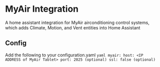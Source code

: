 # MyAir Integration

A home assistant integration for MyAir airconditioning control systems, which adds Climate, Motion, and Vent entities into Home Assistant

## Config

Add the following to your configuration.yaml
    ``` yaml
    myair:
      host: <IP ADDRESS of MyAir Tablet>
      port: 2025 (optional)
      ssl: false (optional)
    ```
